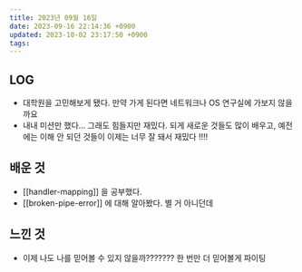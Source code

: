 ```yaml
---
title: 2023년 09월 16일
date: 2023-09-16 22:14:36 +0900
updated: 2023-10-02 23:17:50 +0900
tags: 
---
```


## LOG

- 대학원을 고민해보게 됐다. 만약 가게 된다면 네트워크나 OS 연구실에 가보지 않을까요
- 내내 미션만 했다... 그래도 힘들지만 재밌다. 되게 새로운 것들도 많이 배우고, 예전에는 이해 안 되던 것들이 이제는 너무 잘 돼서 재밌다 !!!!

## 배운 것

- [[handler-mapping]] 을 공부했다.
- [[broken-pipe-error]] 에 대해 알아봤다. 별 거 아니던데

## 느낀 것

- 이제 나도 나를 믿어볼 수 있지 않을까??????? 한 번만 더 믿어볼게 파이팅